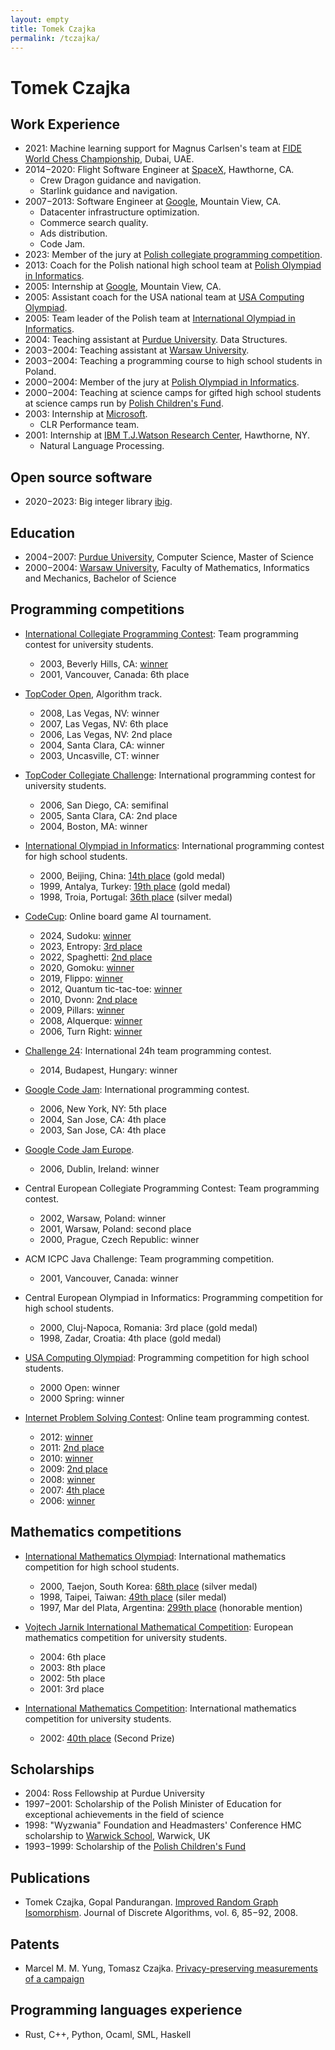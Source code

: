 ```yaml
---
layout: empty
title: Tomek Czajka
permalink: /tczajka/
---
```

# Tomek Czajka

## Work Experience

* 2021: Machine learning support for Magnus Carlsen's team at
  [FIDE World Chess Championship](https://fideworldchampionship.com/), Dubai, UAE.
* 2014−2020: Flight Software Engineer at [SpaceX](https://www.spacex.com/), Hawthorne, CA.
  * Crew Dragon guidance and navigation.
  * Starlink guidance and navigation.
* 2007−2013: Software Engineer at [Google](https://www.google.com/), Mountain View, CA.
  * Datacenter infrastructure optimization.
  * Commerce search quality.
  * Ads distribution.
  * Code Jam.
* 2023: Member of the jury at [Polish collegiate programming competition](https://amppz.edu.pl/).
* 2013: Coach for the Polish national high school team at
  [Polish Olympiad in Informatics](https://www.oi.edu.pl/).
* 2005: Internship at [Google](https://www.google.com/), Mountain View, CA.
* 2005: Assistant coach for the USA national team at [USA Computing Olympiad](https://usaco.org/).
* 2005: Team leader of the Polish team at
  [International Olympiad in Informatics](https://stats.ioinformatics.org/delegations/POL/2005).
* 2004: Teaching assistant at [Purdue University](https://www.cs.purdue.edu/). Data Structures.
* 2003−2004: Teaching assistant at [Warsaw University](https://www.mimuw.edu.pl/en/).
* 2003−2004: Teaching a programming course to high school students in Poland.
* 2000−2004: Member of the jury at
  [Polish Olympiad in Informatics](https://www.oi.edu.pl/).
* 2000−2004: Teaching at science camps for gifted high school students at science camps run by
  [Polish Children's Fund](https://fundusz.org/en/).
* 2003: Internship at [Microsoft](https://www.microsoft.com/).
  * CLR Performance team.
* 2001: Internship at [IBM T.J.Watson Research Center](https://research.ibm.com/labs/yorktown-heights),
  Hawthorne, NY.
  * Natural Language Processing.

## Open source software

* 2020−2023: Big integer library [ibig](https://crates.io/crates/ibig).

## Education

* 2004−2007: [Purdue University](https://www.cs.purdue.edu/), Computer Science, Master of Science
* 2000−2004: [Warsaw University](https://www.mimuw.edu.pl/),
  Faculty of Mathematics, Informatics and Mechanics, Bachelor of Science

## Programming competitions

* [International Collegiate Programming Contest](https://icpc.global/):
  Team programming contest for university students.
  * 2003, Beverly Hills, CA: [winner](https://icpc.global/community/history-icpc-2003)
  * 2001, Vancouver, Canada: 6th place

* [TopCoder Open](https://www.topcoder.com/), Algorithm track.
  * 2008, Las Vegas, NV: winner
  * 2007, Las Vegas, NV: 6th place
  * 2006, Las Vegas, NV: 2nd place
  * 2004, Santa Clara, CA: winner
  * 2003, Uncasville, CT: winner

* [TopCoder Collegiate Challenge](https://www.topcoder.com/):
  International programming contest for university students.
  * 2006, San Diego, CA: semifinal
  * 2005, Santa Clara, CA: 2nd place
  * 2004, Boston, MA: winner

* [International Olympiad in Informatics](https://stats.ioinformatics.org/people/2330):
  International programming contest for high school students.
  * 2000, Beijing, China: [14th place](https://stats.ioinformatics.org/results/2000) (gold medal)
  * 1999, Antalya, Turkey: [19th place](https://stats.ioinformatics.org/results/1999) (gold medal)
  * 1998, Troia, Portugal: [36th place](https://stats.ioinformatics.org/results/1998) (silver medal)

* [CodeCup](https://www.codecup.nl/): Online board game AI tournament.
  * 2024, Sudoku: [winner](https://archive.codecup.nl/2024/37/competition_qcomp_e308.html)
  * 2023, Entropy: [3rd place](https://archive.codecup.nl/2023/33/competition_qcomp_e307.html)
  * 2022, Spaghetti: [2nd place](https://archive.codecup.nl/2022/58/competition_qcomp_e280.html)
  * 2020, Gomoku: [winner](https://archive.codecup.nl/2020/25/competition_qcomp_e253.html)
  * 2019, Flippo: [winner](https://archive.codecup.nl/2019/45/competition_qcomp_e239.html)
  * 2012, Quantum tic-tac-toe: [winner](https://archive.codecup.nl/2012/26/competition_qcomp_e121.html)
  * 2010, Dvonn: [2nd place](https://archive.codecup.nl/2011/12/competition_qcomp_e105.html)
  * 2009, Pillars: [winner](https://archive.codecup.nl/2009/13/competition_qcomp_e78.html)
  * 2008, Alquerque: [winner](https://archive.codecup.nl/2008/35/competition_qcomp_e53.html)
  * 2006, Turn Right: [winner](https://archive.codecup.nl/2006/competition_qcomp_e22.html)

* [Challenge 24](http://ch24.org/): International 24h team programming contest.
  * 2014, Budapest, Hungary: winner

* [Google Code Jam](https://codingcompetitionsonair.withgoogle.com/#code-jam):
  International programming contest.
  * 2006, New York, NY: 5th place
  * 2004, San Jose, CA: 4th place
  * 2003, San Jose, CA: 4th place

* [Google Code Jam Europe](https://codingcompetitionsonair.withgoogle.com/#code-jam).
  * 2006, Dublin, Ireland: winner

* Central European Collegiate Programming Contest: Team programming contest.
  * 2002, Warsaw, Poland: winner
  * 2001, Warsaw, Poland: second place
  * 2000, Prague, Czech Republic: winner

* ACM ICPC Java Challenge: Team programming competition.
  * 2001, Vancouver, Canada: winner

* Central European Olympiad in Informatics: Programming competition for high school students.
  * 2000, Cluj-Napoca, Romania: 3rd place (gold medal)
  * 1998, Zadar, Croatia: 4th place (gold medal)

* [USA Computing Olympiad](https://usaco.org/): Programming competition for high school students.
  * 2000 Open: winner
  * 2000 Spring: winner

* [Internet Problem Solving Contest](https://ipsc.ksp.sk/halloffame): Online team programming contest.
  * 2012: [winner](https://ipsc.ksp.sk/2012/results/top10)
  * 2011: [2nd place](https://ipsc.ksp.sk/2011/results/top10)
  * 2010: [winner](https://ipsc.ksp.sk/2010/results/top10)
  * 2009: [2nd place](https://ipsc.ksp.sk/2009/results/top10)
  * 2008: [winner](https://ipsc.ksp.sk/2008/results/top10)
  * 2007: [4th place](https://ipsc.ksp.sk/2007/results/top10)
  * 2006: [winner](https://ipsc.ksp.sk/2006/results/top10)

## Mathematics competitions

* [International Mathematics Olympiad](https://www.imo-official.org/participant_r.aspx?id=4930):
  International mathematics competition for high school students.
  * 2000, Taejon, South Korea:
   [68th place](https://www.imo-official.org/year_individual_r.aspx?year=2000&column=total&order=desc)
   (silver medal)
  * 1998, Taipei, Taiwan:
   [49th place](https://www.imo-official.org/year_individual_r.aspx?year=1998&column=total&order=desc)
   (siler medal)
  * 1997, Mar del Plata, Argentina:
   [299th place](https://www.imo-official.org/year_individual_r.aspx?year=1997&column=total&order=desc)
   (honorable mention)

* [Vojtech Jarnik International Mathematical Competition](https://vjimc.osu.cz/):
  European mathematics competition for university students.
  * 2004: 6th place
  * 2003: 8th place
  * 2002: 5th place
  * 2001: 3rd place

* [International Mathematics Competition](https://www.imc-math.org.uk/):
  International mathematics competition for university students.
  * 2002: [40th place](https://www.imc-math.org.uk/?year=2002&item=results)
   (Second Prize)

## Scholarships

* 2004: Ross Fellowship at Purdue University
* 1997−2001: Scholarship of the Polish Minister of Education for exceptional achievements in the field of science
* 1998: "Wyzwania" Foundation and Headmasters' Conference HMC scholarship to
  [Warwick School](https://www.warwickschool.org/), Warwick, UK
* 1993−1999: Scholarship of the [Polish Children's Fund](https://fundusz.org/en/)

## Publications

* Tomek Czajka, Gopal Pandurangan. [Improved Random Graph Isomorphism](/assets/gi.pdf).
  Journal of Discrete Algorithms, vol. 6, 85−92, 2008.

## Patents

* Marcel M. M. Yung, Tomasz Czajka.
  [Privacy-preserving measurements of a campaign](https://patents.google.com/patent/US9641332B1/en)

## Programming languages experience

* Rust, C++, Python, Ocaml, SML, Haskell
